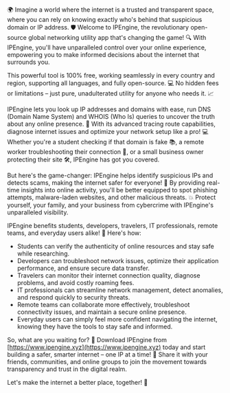 🌍 Imagine a world where the internet is a trusted and transparent space, where you can rely on knowing exactly who's behind that suspicious domain or IP address. 🛡️ Welcome to IPEngine, the revolutionary open-source global networking utility app that's changing the game! 🔍 With IPEngine, you'll have unparalleled control over your online experience, empowering you to make informed decisions about the internet that surrounds you.

This powerful tool is 100% free, working seamlessly in every country and region, supporting all languages, and fully open-source. 💻 No hidden fees or limitations – just pure, unadulterated utility for anyone who needs it. 📈

IPEngine lets you look up IP addresses and domains with ease, run DNS (Domain Name System) and WHOIS (Who Is) queries to uncover the truth about any online presence. 🔮 With its advanced tracing route capabilities, diagnose internet issues and optimize your network setup like a pro! 💻️ Whether you're a student checking if that domain is fake 📚, a remote worker troubleshooting their connection 🏢, or a small business owner protecting their site 🛠️, IPEngine has got you covered.

But here's the game-changer: IPEngine helps identify suspicious IPs and detects scams, making the internet safer for everyone! 🚨 By providing real-time insights into online activity, you'll be better equipped to spot phishing attempts, malware-laden websites, and other malicious threats. 💥 Protect yourself, your family, and your business from cybercrime with IPEngine's unparalleled visibility.

IPEngine benefits students, developers, travelers, IT professionals, remote teams, and everyday users alike! 🌈 Here's how:

* Students can verify the authenticity of online resources and stay safe while researching.
* Developers can troubleshoot network issues, optimize their application performance, and ensure secure data transfer.
* Travelers can monitor their internet connection quality, diagnose problems, and avoid costly roaming fees.
* IT professionals can streamline network management, detect anomalies, and respond quickly to security threats.
* Remote teams can collaborate more effectively, troubleshoot connectivity issues, and maintain a secure online presence.
* Everyday users can simply feel more confident navigating the internet, knowing they have the tools to stay safe and informed.

So, what are you waiting for? 🚀 Download IPEngine from [https://www.ipengine.xyz](https://www.ipengine.xyz) today and start building a safer, smarter internet – one IP at a time! 💪 Share it with your friends, communities, and online groups to join the movement towards transparency and trust in the digital realm.

Let's make the internet a better place, together! 🌟